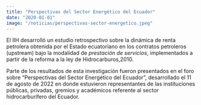 ```yaml
---
title: "Perspectivas del Sector Energético del Ecuador"
date: "2020-01-01"
image: "/noticias/perspectivas-sector-energetico.jpeg"
---
```


El IIH desarrolló un estudio retrospectivo sobre la dinámica de renta petrolera obtenida por el Estado ecuatoriano en los contratos petroleros (upstream) bajo la modalidad de *prestación de servicios*, implementados a partir de la reforma a la ley de Hidrocarburos,2010.

Parte de los resultados de esta investigación fueron presentados en el foro sobre “Perspectivas del Sector Energético del Ecuador”, desarrollado el 11 de agosto de 2022 en donde estuvieron representantes de las instituciones públicas, privadas, gremios y académicos referente al sector hidrocarburífero del Ecuador.